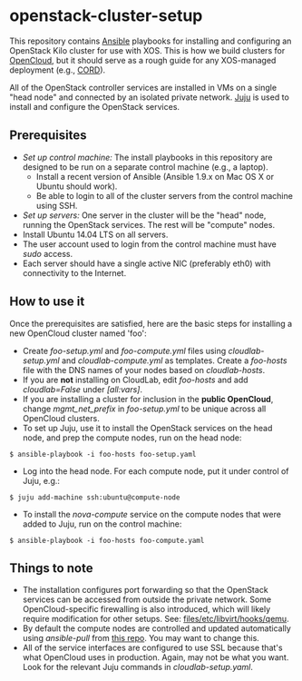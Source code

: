 # openstack-cluster-setup
This repository contains [Ansible](http://docs.ansible.com) playbooks for installing and configuring an OpenStack Kilo cluster
for use with XOS. This is how we build clusters for [OpenCloud](http://opencloud.us), but it should serve as a rough guide
for any XOS-managed deployment (e.g., [CORD](http://cord.onosproject.org)).

All of the OpenStack controller services are installed in VMs on a
single "head node" and connected by an isolated private network. [Juju](http://www.ubuntu.com/cloud/tools/juju) is used
to install and configure the OpenStack services.

## Prerequisites

* *Set up control machine:* The install playbooks in this repository are designed to be run on a
  separate control machine (e.g., a laptop).
  * Install a recent version of Ansible (Ansible 1.9.x on Mac OS X or Ubuntu should work).
  * Be able to login to all of the cluster servers from the control machine using SSH.
* *Set up servers:* One server in the cluster will be the "head" node, running the OpenStack
  services.  The rest will be "compute" nodes.  
 * Install Ubuntu 14.04 LTS on all servers.
 * The user account used to login from the control machine must have *sudo* access.
 * Each server should have a single active NIC (preferably eth0) with connectivity to the
   Internet.

## How to use it

Once the prerequisites are satisfied, here are the basic steps for installing a new OpenCloud cluster named 'foo':

* Create *foo-setup.yml* and *foo-compute.yml* files using *cloudlab-setup.yml* and *cloudlab-compute.yml* as templates.  Create a *foo-hosts* file with the DNS names of your nodes based on *cloudlab-hosts*.
* If you are **not** installing on CloudLab, edit *foo-hosts* and add *cloudlab=False*
under *[all:vars]*.  
* If you are installing a cluster for inclusion in the **public OpenCloud**, change *mgmt_net_prefix* in *foo-setup.yml* to be unique across all OpenCloud clusters.
* To set up Juju, use it to install the OpenStack services on the head node, and prep the compute nodes, run on the head node:
```
$ ansible-playbook -i foo-hosts foo-setup.yaml
```
* Log into the head node.  For each compute node, put it under control of Juju, e.g.:
```
$ juju add-machine ssh:ubuntu@compute-node
```
* To install the *nova-compute* service on the compute nodes that were added to Juju, run on the control machine:
```
$ ansible-playbook -i foo-hosts foo-compute.yaml
```

## Things to note

* The installation configures port forwarding so that the OpenStack services can be accessed from outside the private network. Some OpenCloud-specific firewalling is also introduced, which will likely require modification for other setups.  See: [files/etc/libvirt/hooks/qemu](https://github.com/andybavier/opencloud-cluster-setup/blob/master/files/etc/libvirt/hooks/qemu).
* By default the compute nodes are controlled and updated automatically using *ansible-pull* from [this repo](https://github.com/andybavier/opencloud-nova-compute-ansible).  You may want to change this.
* All of the service interfaces are configured to use SSL because that's what OpenCloud uses in production.  Again, may not be what you want.  Look for the relevant Juju commands in *cloudlab-setup.yaml*.
